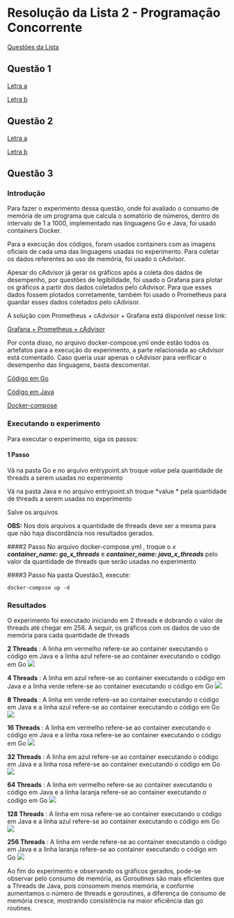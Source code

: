 # Resolução da Lista 2 - Programação Concorrente #

[Questões da Lista](https://docs.google.com/document/d/1hXRGvRRBkkl7qGsZOJK_loT9bIqFnnDsSt4oZ8O5pGo/edit)

## Questão 1 ##

[Letra a](https://github.com/tainahemmanuele/programacao_concorrente/blob/master/lista2/Quest%C3%A3o1/q1_a.go)

[Letra b](https://github.com/tainahemmanuele/programacao_concorrente/blob/master/lista2/Quest%C3%A3o1/q1_b.go)

## Questão 2 ##

[Letra a](https://github.com/tainahemmanuele/programacao_concorrente/tree/master/lista2/Quest%C3%A3o2)

[Letra b](https://github.com/tainahemmanuele/programacao_concorrente/blob/master/lista2/Quest%C3%A3o2/q2_b.go)

## Questão 3 ##


### Introdução ###

Para fazer o experimento dessa questão, onde foi avaliado o consumo de memória de um programa que calcula o somatório de números, dentro do intervalo de 1 a 1000, implementado nas linguagens Go e Java, foi usado containers Docker.

Para a execução dos códigos, foram usados containers com as imagens oficiais de cada uma das linguagens usadas no experimento. Para coletar os dados referentes ao uso de memória, foi usado o cAdvisor. 

Apesar do cAdvisor já gerar os gráficos após a coleta dos dados de desempenho, por questões de legibilidade, foi usado o Grafana para plotar os gráficos a partir dos dados coletados pelo cAdvisor. Para que esses dados fossem plotados corretamente, também foi usado o Prometheus para guardar esses dados coletados pelo cAdvisor. 

A solução com Prometheus + cAdvisor + Grafana está disponível nesse link:

[Grafana + Prometheus + cAdvisor](https://github.com/tainahemmanuele/monitoramento_tcc) 

Por conta disso, no arquivo docker-compose.yml onde estão todos os artefatos para a execução do experimento, a parte relacionada ao cAdvisor está comentado. Caso queria usar apenas o cAdvisor para verificar o desempenho das linguagens, basta descomentar.

[Código em Go](https://github.com/tainahemmanuele/programacao_concorrente/blob/master/lista2/Quest%C3%A3o3/Go/q3.go) 

[Código em Java](https://github.com/tainahemmanuele/programacao_concorrente/tree/master/lista2/Quest%C3%A3o3/Java/Lista2_Quest%C3%A3o3) 

[Docker-compose](https://github.com/tainahemmanuele/programacao_concorrente/blob/master/lista2/Quest%C3%A3o3/docker-compose.yml) 

### Executando o experimento ###

Para executar o experimento, siga os passos:

#### 1 Passo
Vá na pasta Go e no arquivo entrypoint.sh troque *value* pela quantidade de threads a serem usadas no experimento

Vá na pasta Java e no arquivo entrypoint.sh troque *value * pela quantidade de threads a serem usadas no experimento

Salve os arquivos

**OBS:** Nos dois arquivos a quantidade de threads deve ser a mesma para que não haja discordância nos resultados gerados.

####2 Passo
No arquivo docker-compose.yml , troque o *x* ***container_name: go_x_threads*** e ***container_name: java_x_threads*** pelo valor da quantidade de threads que serão usadas no experimento

####3 Passo
Na pasta Questão3, execute:

	docker-compose up -d

### Resultados
O experimento foi executado iniciando em 2 threads e dobrando o valor de threads até chegar em 256. A seguir, os gráficos com os dados de uso de memória para cada quantidade de threads

**2 Threads** : A linha em vermelho refere-se ao container executando o código em Java e a linha azul refere-se ao container executando o código em Go
![](https://github.com/tainahemmanuele/programacao_concorrente/blob/master/lista2/Quest%C3%A3o3/img/threads_2.png) 


**4 Threads** : A linha em azul refere-se ao container executando o código em Java e a linha verde refere-se ao container executando o código em Go
![](https://github.com/tainahemmanuele/programacao_concorrente/blob/master/lista2/Quest%C3%A3o3/img/threads_4.png) 

**8 Threads** : A linha em verde refere-se ao container executando o código em Java e a linha azul refere-se ao container executando o código em Go
![](https://github.com/tainahemmanuele/programacao_concorrente/blob/master/lista2/Quest%C3%A3o3/img/threads_8.png) 

**16 Threads** : A linha em vermelho refere-se ao container executando o código em Java e a linha roxa refere-se ao container executando o código em Go
![](https://github.com/tainahemmanuele/programacao_concorrente/blob/master/lista2/Quest%C3%A3o3/img/threads_16.png) 

**32 Threads** : A linha em azul refere-se ao container executando o código em Java e a linha rosa refere-se ao container executando o código em Go
![](https://github.com/tainahemmanuele/programacao_concorrente/blob/master/lista2/Quest%C3%A3o3/img/threads_32.png) 

**64 Threads** : A linha em vermelho refere-se ao container executando o código em Java e a linha laranja  refere-se ao container executando o código em Go
![](https://github.com/tainahemmanuele/programacao_concorrente/blob/master/lista2/Quest%C3%A3o3/img/threads_64.png) 

**128 Threads** : A linha em rosa refere-se ao container executando o código em Java e a linha azul refere-se ao container executando o código em Go
![](https://github.com/tainahemmanuele/programacao_concorrente/blob/master/lista2/Quest%C3%A3o3/img/threads_128.png) 

**256 Threads** : A linha em verde refere-se ao container executando o código em Java e a linha laranja refere-se ao container executando o código em Go
![](https://github.com/tainahemmanuele/programacao_concorrente/blob/master/lista2/Quest%C3%A3o3/img/threads_256.png) 


Ao fim do experimento e observando os gráficos gerados,  pode-se observar pelo consumo de memória, as Goroutines são mais eficientes que a Threads de Java, pois consomem menos memória, e conforme aumentamos o número de threads e goroutines, a diferença de consumo de memória cresce, mostrando consistência na maior eficiência das go routines.
